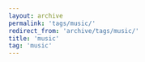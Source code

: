 ```yaml
---
layout: archive
permalink: 'tags/music/'
redirect_from: 'archive/tags/music/'
title: 'music'
tag: 'music'
---
```

